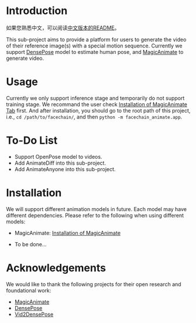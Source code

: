 
# Introduction

如果您熟悉中文，可以阅读[中文版本的README](./README_ZH.md)。

This sub-project aims to provide a platform for users to generate the video of their reference image(s) with a special motion sequence. Currently we support [DensePose](https://densepose.org/) model to estimate human pose, and [MagicAnimate](https://showlab.github.io/magicanimate/) to generate video.

# Usage

Currently we only support inference stage and temporarily do not support training stage. We recommand the user check [Installation of MagicAnimate Tab](https://github.com/modelscope/facechain/tree/main/facechain_animate/resources/MagicAnimate/installation_for_magic_animate.md) first. And after installation, you should go to the root path of this project, i.e., `cd /path/to/facechain/`, and then `python -m facechain_animate.app`.

# To-Do List
- Support OpenPose model to videos.
- Add AnimateDiff into this sub-project.
- Add AnimateAnyone into this sub-project.

# Installation

We will support different animation models in future. Each model may have different dependencies. Please refer to the following when using different models:

- MagicAnimate: [Installation of MagicAnimate](https://github.com/modelscope/facechain/tree/main/facechain_animate/resources/MagicAnimate/installation_for_magic_animate.md) 

- To be done...

# Acknowledgements

We would like to thank the following projects for their open research and foundational work:

- [MagicAnimate](showlab.github.io/magicanimate/)
- [DensePose](densepose.org)
- [Vid2DensePose](https://github.com/Flode-Labs/vid2densepose/tree/main)
